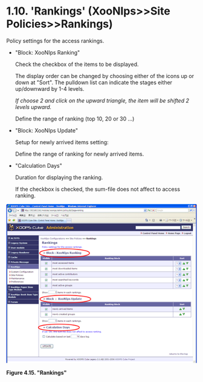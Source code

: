 # 1.10. 'Rankings' \(XooNIps&gt;&gt;Site Policies&gt;&gt;Rankings\)

Policy settings for the access rankings.

* "Block: XooNIps Ranking"

  Check the checkbox of the items to be displayed.

  The display order can be changed by choosing either of the icons up or down at "Sort". The pulldown list can indicate the stages either up/downward by 1-4 levels.

  _If choose 2 and click on the upward triangle, the item will be shifted 2 levels upward._

  Define the range of ranking \(top 10, 20 or 30 ...\)

* "Block: XooNIps Update"

  Setup for newly arrived items setting:

  Define the range of ranking for newly arrived items.

* "Calculation Days"

  Duration for displaying the ranking.

  If the checkbox is checked, the sum-file does not affect to access ranking.

![&quot;Rankings&quot;](../../.gitbook/assets/xoonips-policy15.png)

**Figure 4.15. "Rankings"**

